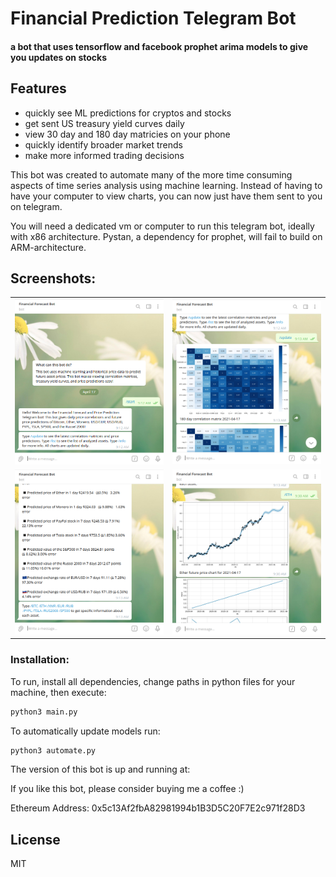 # Financial Prediction Telegram Bot
#### a bot that uses tensorflow and facebook prophet arima models to give you updates on stocks 

## Features
- quickly see ML predictions for cryptos and stocks
- get sent US treasury yield curves daily
- view 30 day and 180 day matricies on your phone 
- quickly identify broader market trends 
- make more informed trading decisions 

This bot was created to automate many of the more time consuming aspects of time series analysis using machine learning. Instead of having to have your computer to view charts, you can now just have them sent to you on telegram. 

You will need a dedicated vm or computer to run this telegram bot, ideally with x86 architecture. Pystan, a dependency for prophet, will fail to build on ARM-architecture. 

## Screenshots:

| | | 
|:-------------------------:|:-------------------------:|
|![](screenshots/screenshot1.png)|![](screenshots/screenshot2.png)|
|![](screenshots/screenshot3.png)|![](screenshots/screenshot4.png)|


### Installation:

To run, install all dependencies, change paths in python files for your machine, then execute:

```sh
python3 main.py
```

To automatically update models run:

```sh
python3 automate.py
```

The version of this bot is up and running at: 


If you like this bot, please consider buying me a coffee :)

Ethereum Address:  0x5c13Af2fbA82981994b1B3D5C20F7E2c971f28D3

## License
MIT
